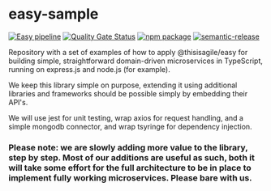 # easy-sample
[![Easy pipeline](https://github.com/thisisagile/easy-sample/workflows/Easy%20pipeline/badge.svg?branch=main)](https://github.com/thisisagile/easy/actions?query=workflow%3A%22Easy+pipeline%22)
[![Quality Gate Status](https://sonarcloud.io/api/project_badges/measure?project=thisisagile_easy_sample&metric=alert_status)](https://sonarcloud.io/dashboard?id=thisisagile_easy)
[![npm package](https://img.shields.io/npm/v/@thisisagile/easy-sample.svg)](https://www.npmjs.com/package/@thisisagile/easy-sample)
[![semantic-release](https://img.shields.io/badge/%20%20%F0%9F%93%A6%F0%9F%9A%80-semantic--release-e10079.svg)](https://github.com/semantic-release/semantic-release)

Repository with a set of examples of how to apply @thisisagile/easy for building simple, straightforward domain-driven microservices in TypeScript, running on express.js and node.js (for example).

We keep this library simple on purpose, extending it using additional libraries and frameworks should be possible simply by embedding their API's.

We will use jest for unit testing, wrap axios for request handling, and a simple mongodb connector, and wrap tsyringe for dependency injection.

### Please note: we are slowly adding more value to the library, step by step. Most of our additions are useful as such, both it will take some effort for the full architecture to be in place to implement fully working microservices. Please bare with us.
